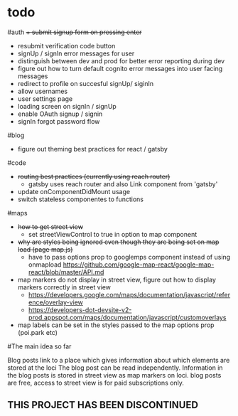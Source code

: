 

# todo

#auth
~~+ submit signup form on pressing enter~~
+ resubmit verification code button
+ signUp / signIn error messages for user
+ distinguish between dev and prod for better error reporting during dev
+ figure out how to turn default cognito error messages into user facing messages
+ redirect to profile on succesful signUp/ siginIn
+ allow usernames
+ user settings page
+ loading screen on signIn / signUp
+ enable OAuth signup / signin
+ signIn forgot password flow

#blog
+ figure out theming best practices for react / gatsby

#code
+ ~~routing best practices (currently using reach router)~~
    + gatsby uses reach router and also Link component from 'gatsby'
+ update onComponentDidMount usage
+ switch stateless componentes to functions

#maps
+ ~~how to get street view~~
    + set streetViewControl to true in option to map component
+ ~~why are styles being ignored even though they are being set on map load (page map.js)~~
    + have to pass options prop to googlemps component instead of using onmapload https://github.com/google-map-react/google-map-react/blob/master/API.md
+ map markers do not display in street view, figure out how to display markers correctly in street view
    + https://developers.google.com/maps/documentation/javascript/reference/overlay-view
    + https://developers-dot-devsite-v2-prod.appspot.com/maps/documentation/javascript/customoverlays
+ map labels can be set in the styles passed to the map options prop (poi.park etc)


#The main idea so far

Blog posts link to a place which gives information about which elements are stored at the loci
The blog post can be read independently. Information in the blog posts is stored in street view as map markers on loci.
blog posts are free, access to street view is for paid subscriptions only.

## THIS PROJECT HAS BEEN DISCONTINUED 

